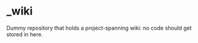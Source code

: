 _wiki
=====

Dummy repository that holds a project-spanning wiki: no code should get stored in here.